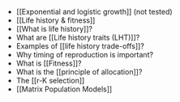 * [[Exponential and logistic growth]] (not tested)
* [[Life history & fitness]]
* [[What is life history]]?
* What are [[Life history traits (LHT)]]?  
* Examples of [[life history trade-offs]]?  
* Why timing of reproduction is important?
* What is [[Fitness]]?
* What is the [[principle of allocation]]?
* The [[r-K selection]]
* [[Matrix Population Models]]